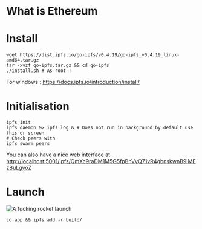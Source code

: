 # What is Ethereum


# Install
```shell
wget https://dist.ipfs.io/go-ipfs/v0.4.19/go-ipfs_v0.4.19_linux-amd64.tar.gz
tar -xvzf go-ipfs.tar.gz && cd go-ipfs
./install.sh # As root !
```

For windows : https://docs.ipfs.io/introduction/install/

# Initialisation
```shell
ipfs init
ipfs daemon &> ipfs.log & # Does not run in background by default use this or screen
# Check peers with
ipfs swarm peers
```
You can also have a nice web interface at [http://localhost:5001/ipfs/QmXc9raDM1M5G5fpBnVyQ71vR4gbnskwnB9iMEzBuLgvoZ](http://localhost:5001/ipfs/QmXc9raDM1M5G5fpBnVyQ71vR4gbnskwnB9iMEzBuLgvoZ)

# Launch
![A fucking rocket launch](https://spacenews.com/wp-content/uploads/2018/12/rocketlab-pickering2.jpg)
```shell
cd app && ipfs add -r build/
```
